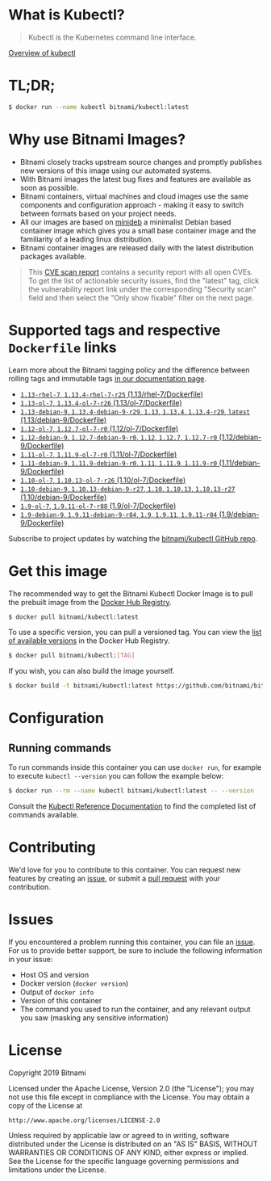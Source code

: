 
# What is Kubectl?

> Kubectl is the Kubernetes command line interface.

[Overview of kubectl](https://kubernetes.io/docs/reference/kubectl/overview/)

# TL;DR;

```bash
$ docker run --name kubectl bitnami/kubectl:latest
```

# Why use Bitnami Images?

* Bitnami closely tracks upstream source changes and promptly publishes new versions of this image using our automated systems.
* With Bitnami images the latest bug fixes and features are available as soon as possible.
* Bitnami containers, virtual machines and cloud images use the same components and configuration approach - making it easy to switch between formats based on your project needs.
* All our images are based on [minideb](https://github.com/bitnami/minideb) a minimalist Debian based container image which gives you a small base container image and the familiarity of a leading linux distribution.
* Bitnami container images are released daily with the latest distribution packages available.


> This [CVE scan report](https://quay.io/repository/bitnami/kubectl?tab=tags) contains a security report with all open CVEs. To get the list of actionable security issues, find the "latest" tag, click the vulnerability report link under the corresponding "Security scan" field and then select the "Only show fixable" filter on the next page.

# Supported tags and respective `Dockerfile` links

Learn more about the Bitnami tagging policy and the difference between rolling tags and immutable tags [in our documentation page](https://docs.bitnami.com/containers/how-to/understand-rolling-tags-containers/).


* [`1.13-rhel-7`, `1.13.4-rhel-7-r25` (1.13/rhel-7/Dockerfile)](https://github.com/bitnami/bitnami-docker-kubectl/blob/1.13.4-rhel-7-r25/1.13/rhel-7/Dockerfile)
* [`1.13-ol-7`, `1.13.4-ol-7-r26` (1.13/ol-7/Dockerfile)](https://github.com/bitnami/bitnami-docker-kubectl/blob/1.13.4-ol-7-r26/1.13/ol-7/Dockerfile)
* [`1.13-debian-9`, `1.13.4-debian-9-r29`, `1.13`, `1.13.4`, `1.13.4-r29`, `latest` (1.13/debian-9/Dockerfile)](https://github.com/bitnami/bitnami-docker-kubectl/blob/1.13.4-debian-9-r29/1.13/debian-9/Dockerfile)
* [`1.12-ol-7`, `1.12.7-ol-7-r0` (1.12/ol-7/Dockerfile)](https://github.com/bitnami/bitnami-docker-kubectl/blob/1.12.7-ol-7-r0/1.12/ol-7/Dockerfile)
* [`1.12-debian-9`, `1.12.7-debian-9-r0`, `1.12`, `1.12.7`, `1.12.7-r0` (1.12/debian-9/Dockerfile)](https://github.com/bitnami/bitnami-docker-kubectl/blob/1.12.7-debian-9-r0/1.12/debian-9/Dockerfile)
* [`1.11-ol-7`, `1.11.9-ol-7-r0` (1.11/ol-7/Dockerfile)](https://github.com/bitnami/bitnami-docker-kubectl/blob/1.11.9-ol-7-r0/1.11/ol-7/Dockerfile)
* [`1.11-debian-9`, `1.11.9-debian-9-r0`, `1.11`, `1.11.9`, `1.11.9-r0` (1.11/debian-9/Dockerfile)](https://github.com/bitnami/bitnami-docker-kubectl/blob/1.11.9-debian-9-r0/1.11/debian-9/Dockerfile)
* [`1.10-ol-7`, `1.10.13-ol-7-r26` (1.10/ol-7/Dockerfile)](https://github.com/bitnami/bitnami-docker-kubectl/blob/1.10.13-ol-7-r26/1.10/ol-7/Dockerfile)
* [`1.10-debian-9`, `1.10.13-debian-9-r27`, `1.10`, `1.10.13`, `1.10.13-r27` (1.10/debian-9/Dockerfile)](https://github.com/bitnami/bitnami-docker-kubectl/blob/1.10.13-debian-9-r27/1.10/debian-9/Dockerfile)
* [`1.9-ol-7`, `1.9.11-ol-7-r88` (1.9/ol-7/Dockerfile)](https://github.com/bitnami/bitnami-docker-kubectl/blob/1.9.11-ol-7-r88/1.9/ol-7/Dockerfile)
* [`1.9-debian-9`, `1.9.11-debian-9-r84`, `1.9`, `1.9.11`, `1.9.11-r84` (1.9/debian-9/Dockerfile)](https://github.com/bitnami/bitnami-docker-kubectl/blob/1.9.11-debian-9-r84/1.9/debian-9/Dockerfile)

Subscribe to project updates by watching the [bitnami/kubectl GitHub repo](https://github.com/bitnami/bitnami-docker-kubectl).

# Get this image

The recommended way to get the Bitnami Kubectl Docker Image is to pull the prebuilt image from the [Docker Hub Registry](https://hub.docker.com/r/bitnami/kubectl).

```bash
$ docker pull bitnami/kubectl:latest
```

To use a specific version, you can pull a versioned tag. You can view the [list of available versions](https://hub.docker.com/r/bitnami/kubectl/tags/) in the Docker Hub Registry.

```bash
$ docker pull bitnami/kubectl:[TAG]
```

If you wish, you can also build the image yourself.

```bash
$ docker build -t bitnami/kubectl:latest https://github.com/bitnami/bitnami-docker-kubectl.git
```

# Configuration

## Running commands

To run commands inside this container you can use `docker run`, for example to execute `kubectl --version` you can follow the example below:

```bash
$ docker run --rm --name kubectl bitnami/kubectl:latest -- --version
```

Consult the [Kubectl Reference Documentation](https://kubernetes.io/docs/reference/generated/kubectl/kubectl-commands) to find the completed list of commands available.

# Contributing

We'd love for you to contribute to this container. You can request new features by creating an [issue](https://github.com/bitnami/bitnami-docker-kubectl/issues), or submit a [pull request](https://github.com/bitnami/bitnami-docker-kubectl/pulls) with your contribution.

# Issues

If you encountered a problem running this container, you can file an [issue](https://github.com/bitnami/bitnami-docker-kubectl/issues). For us to provide better support, be sure to include the following information in your issue:

- Host OS and version
- Docker version (`docker version`)
- Output of `docker info`
- Version of this container
- The command you used to run the container, and any relevant output you saw (masking any sensitive information)

# License

Copyright 2019 Bitnami

Licensed under the Apache License, Version 2.0 (the "License");
you may not use this file except in compliance with the License.
You may obtain a copy of the License at

    http://www.apache.org/licenses/LICENSE-2.0

Unless required by applicable law or agreed to in writing, software
distributed under the License is distributed on an "AS IS" BASIS,
WITHOUT WARRANTIES OR CONDITIONS OF ANY KIND, either express or implied.
See the License for the specific language governing permissions and
limitations under the License.
